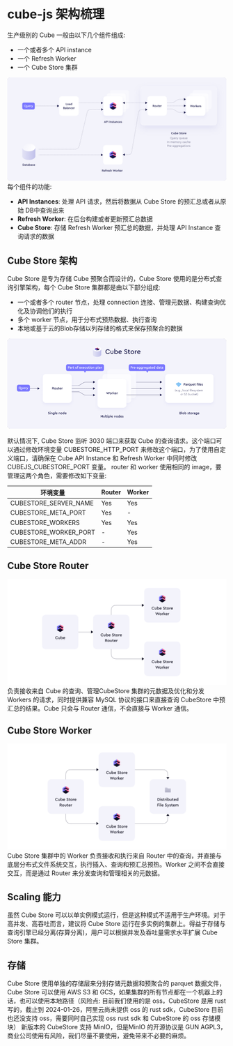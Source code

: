 # cube-js 架构梳理
生产级别的 Cube 一般由以下几个组件组成:
- 一个或者多个 API instance
- 一个 Refresh Worker
- 一个 Cube Store 集群

![](../images/image_0.png)
每个组件的功能:
- **API Instances**: 处理 API 请求，然后将数据从 Cube Store 的预汇总或者从原始 DB中查询出来
- **Refresh Worker**: 在后台构建或者更新预汇总数据
- **Cube Store**: 存储 Refresh Worker 预汇总的数据，并处理 API Instance 查询请求的数据

## Cube Store 架构
Cube Store 是专为存储 Cube 预聚合而设计的，Cube Store 使用的是分布式查询引擎架构，每个 Cube Store 集群都是由以下部分组成:
- 一个或者多个 router 节点，处理 connection 连接、管理元数据、构建查询优化及协调他们的执行
- 多个 worker 节点，用于分布式预热数据、执行查询
- 本地或基于云的Blob存储以列存储的格式来保存预聚合的数据

![](../images/image_1.png)

默认情况下, Cube Store 监听 3030 端口来获取 Cube 的查询请求。这个端口可以通过修改环境变量 CUBESTORE_HTTP_PORT 来修改这个端口，为了使用自定义端口，请确保在 Cube API Instance 和 Refresh Worker 中同时修改 CUBEJS_CUBESTORE_PORT 变量。
router 和 worker 使用相同的 image，要管理这两个角色，需要修改如下变量:

|环境变量|Router|Worker|
|---|---|---|
|CUBESTORE_SERVER_NAME|Yes|Yes|
|CUBESTORE_META_PORT|Yes|-|
|CUBESTORE_WORKERS|Yes|Yes|
|CUBESTORE_WORKER_PORT|-|Yes|
|CUBESTORE_META_ADDR|-|Yes|

## Cube Store Router
![](../images/image_2.png)
负责接收来自 Cube 的查询、管理CubeStore 集群的元数据及优化和分发 Workers 的请求，同时提供兼容 MySQL 协议的接口来直接查询 CubeStore 中预汇总的结果。Cube 只会与 Router 通信，不会直接与 Worker 通信。

## Cube Store Worker
![](../images/image_3.png)
Cube Store 集群中的 Worker 负责接收和执行来自 Router 中的查询，并直接与底层分布式文件系统交互，执行插入、查询和预汇总预热。Worker 之间不会直接交互，而是通过 Router 来分发查询和管理相关的元数据。

## Scaling 能力
虽然 Cube Store 可以以单实例模式运行，但是这种模式不适用于生产环境。对于高并发、高吞吐而言，建议将 Cube Store 运行在多实例的集群上。得益于存储与查询引擎已经分离(存算分离)，用户可以根据并发及吞吐量需求水平扩展 Cube Store 集群。

## 存储
Cube Store 使用单独的存储层来分别存储元数据和预聚合的 parquet 数据文件，Cube Store 可以使用 AWS S3 和 GCS，如果集群的所有节点都在一个机器上的话，也可以使用本地路径（风险点: 目前我们使用的是 oss，CubeStore 是用 rust 写的，截止到 2024-01-26，阿里云尚未提供 oss 的 rust sdk，CubeStore 目前也还没支持 oss，需要同时自己实现 oss rust sdk 和 CubeStore 的 oss 存储模块）
新版本的 CubeStore 支持 MinIO，但是MinIO 的开源协议是 GUN AGPL3，商业公司使用有风险，我们尽量不要使用，避免带来不必要的麻烦。
